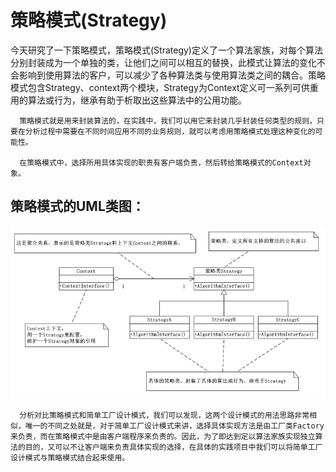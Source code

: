 # 策略模式(Strategy)
   今天研究了一下策略模式，策略模式(Strategy)定义了一个算法家族，对每个算法分别封装成为一个单独的类，让他们之间可以相互的替换，此模式让算法的变化不会影响到使用算法的客户，可以减少了各种算法类与使用算法类之间的耦合。策略模式包含Strategy、context两个模块，Strategy为Context定义可一系列可供重用的算法或行为，继承有助于析取出这些算法中的公用功能。

      策略模式就是用来封装算法的，在实践中，我们可以用它来封装几乎封装任何类型的规则，只要在分析过程中需要在不同时间应用不同的业务规则，就可以考虑用策略模式处理这种变化的可能性。

      在策略模式中，选择所用具体实现的职责有客户端负责，然后转给策略模式的Context对象。

## 策略模式的UML类图：

![](img/a022_001.png)

      分析对比策略模式和简单工厂设计模式，我们可以发现，这两个设计模式的用法思路非常相似，唯一的不同之处就是，对于简单工厂设计模式来讲，选择具体实现方法是由工厂类Factory来负责，而在策略模式中是由客户端程序来负责的。因此，为了即达到定以算法家族实现独立算法的目的，又可以不让客户端来负责具体实现的选择，在具体的实践项目中我们可以将简单工厂设计模式与策略模式结合起来使用。